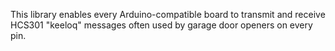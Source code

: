 This library enables every Arduino-compatible board to transmit and receive HCS301 "keeloq" messages often used by garage door openers on every pin.